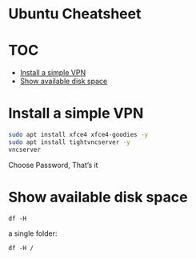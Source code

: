 # Ubuntu Cheatsheet

# TOC

- [Install a simple VPN](#install-a-simple-vpn)
- [Show available disk space](#show-available-disk-space)

# Install a simple VPN

```bash
sudo apt install xfce4 xfce4-goodies -y
sudo apt install tightvncserver -y
vncserver
```

Choose Password, That’s it


# Show available disk space

```
df -H
```

a single folder:

```
df -H /
```
